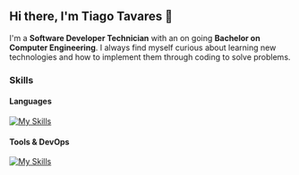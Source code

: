 ## Hi there, I'm Tiago Tavares 👋

I'm a <b>Software Developer Technician</b> with an on going <b>Bachelor on Computer Engineering</b>.
I always find myself curious about learning new technologies and how to implement them through coding to solve problems.

### Skills

#### Languages
[![My Skills](https://skillicons.dev/icons?i=python,java,mysql,js,html,css,flutter)](https://skillicons.dev)
#### Tools & DevOps
[![My Skills](https://skillicons.dev/icons?i=vscode,pycharm,eclipse,docker,git)](https://skillicons.dev)

